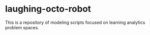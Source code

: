 laughing-octo-robot
===================

This is a repository of modeling scripts focused on learning analytics problem spaces.
